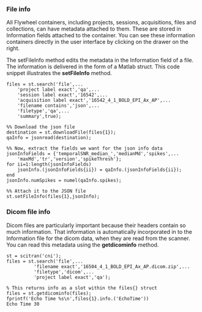 
### File info

All Flywheel containers, including projects, sessions, acquisitions, files and collections, can have metadata attached to them. These are stored in Information fields attached to the container.  You can see these information containers directly in the user interface by clicking on the drawer on the right.

The setFileInfo method edits the metadata in the Information field of a file.  The information is delivered in the form of a Matlab struct.  This code snippet illustrates the **setFileInfo** method.
```
files = st.search('file',...
    'project label exact','qa',...
    'session label exact','16542',...
    'acquisition label exact','16542_4_1_BOLD_EPI_Ax_AP',...
    'filename contains','json',...
    'filetype','qa',...
    'summary',true);

%% Download the json file
destination = st.downloadFile(files{1});
qaInfo = jsonread(destination);

%% Now, extract the fields we want for the json info data 
jsonInfoFields = {'temporalSNR_median_','medianMd','spikes',...
    'maxMd','tr','version','spikeThresh'};
for ii=1:length(jsonInfoFields)
    jsonInfo.(jsonInfoFields{ii}) = qaInfo.(jsonInfoFields{ii});
end
jsonInfo.numSpikes = numel(qaInfo.spikes);

%% Attach it to the JSON file
st.setFileInfo(files{1},jsonInfo);
```

### Dicom file info
Dicom files are particularly important because their headers contain so much information.  That information is automatically incorporated in to the Information file for the dicom data, when they are read from the scanner.  You can read this metadata using the **getdicominfo** method.
```
st = scitran('cni');
files = st.search('file',...
          'filename exact','16504_4_1_BOLD_EPI_Ax_AP.dicom.zip',...
          'filetype','dicom',...
          'project label exact','qa');

% This returns info as a slot within the files{} struct
files = st.getdicominfo(files);
fprintf('Echo Time %s\n',files{1}.info.('EchoTime'))
Echo Time 30
```

